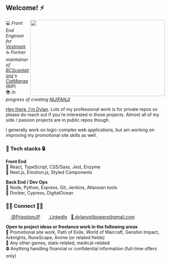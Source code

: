 <h2>Welcome! ⚡</h2>
<img src="wp2.gif" width="426" height="240" align="right" />

💻 *Front End Engineer for [Vestmark](https://www.vestmark.com/)*<br/>
☕ *Former maintainer of [BCScanlations](https://twitter.com/BCScanlations)'s [CatManga](http://catmanga.org)* (RIP)<br/>
📚 *In progress of creating [NIJIFANJI](http://www.nijifanji.com)*

[Hey there, I'm Dylan](https://dbowers.io/). Lots of my professional work is for private repos so please do reach out if you're interested in those projects. Almost all of my side / passion projects are in public repos though.

I generally work on logic-complex web applications, but am working on improving my promotional site skills as well.

<h3>🔑 Tech stacks 🔒</h3>

<b>Front End</b><br/>
💚 React, TypeScript, CSS/Sass, Jest, Enzyme<br/>
💛 Next.js, Emotion.js, Styled Components<br/>

<b>Back End / Dev Ops</b><br/>
💚 Node, Python, Express, Git, Jenkins, Atlassian tools<br/>
💛 Docker, Cypress, DigitalOcean

<h3>🤝🏻 Connect 🤝🏾</h3>

<a href="https://www.twitter.com/PriestismJP"><img src="https://raw.githubusercontent.com/peterthehan/peterthehan/master/assets/twitter.svg" width="14" height="14"> @PriestismJP</a>&nbsp;&nbsp;&nbsp;<a href="https://www.linkedin.com/in/dylan-bowers/"><img src="https://raw.githubusercontent.com/peterthehan/peterthehan/master/assets/linkedin.svg" width="14" height="14"> LinkedIn</a>&nbsp;&nbsp;&nbsp;<a href="mailto:dylan.volibowers@gmail.com">📧 dylanvolibowers@gmail.com</a>

<b>Open to project ideas or freelance work in the following areas</b><br/>
💚 Promotional site work, Path of Exile, World of Warcraft, Genshin Impact, Arknights, RuneScape, Anime (or related fields)<br/>
💛 Any other games, stats-related, medical-related<br/>
⛔ Anything handling financial or confidential information (full-time offers only)
